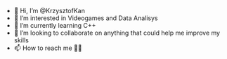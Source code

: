 - 👋 Hi, I’m @KrzysztofKan
- 👀 I’m interested in Videogames and Data Analisys
- 🌱 I’m currently learning C++
- 💞️ I’m looking to collaborate on anything that could help me improve my skills  
- 📫 How to reach me 🤷‍♂️

<!---
KrzysztofKan/KrzysztofKan is a ✨ special ✨ repository because its `README.md` (this file) appears on your GitHub profile.
You can click the Preview link to take a look at your changes.
--->
